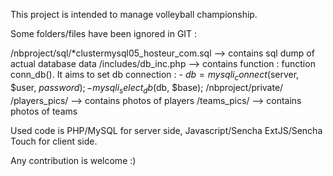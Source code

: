 This project is intended to manage volleyball championship.

Some folders/files have been ignored in GIT : 

/nbproject/sql/*clustermysql05_hosteur_com.sql --> contains sql dump of actual database data
/includes/db_inc.php --> contains function : function conn_db().  It aims to set db connection :
    - $db = mysqli_connect($server, $user, $password);
    - mysqli_select_db($db, $base);
/nbproject/private/
/players_pics/ --> contains photos of players
/teams_pics/ --> contains photos of teams

Used code is PHP/MySQL for server side, Javascript/Sencha ExtJS/Sencha Touch for client side.

Any contribution is welcome :)